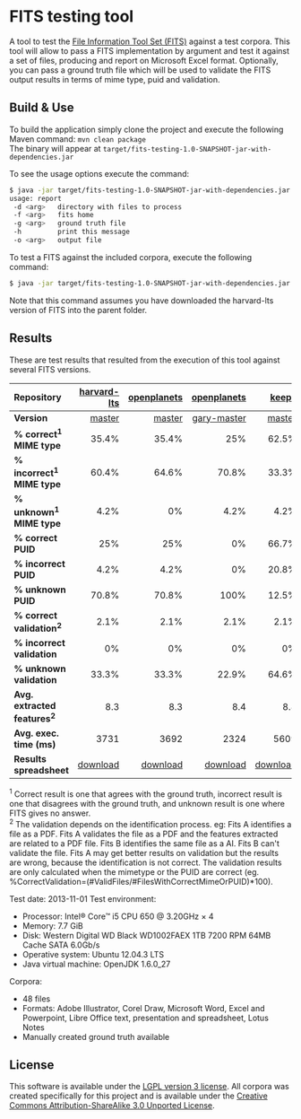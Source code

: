 FITS testing tool
======================

A tool to test the [File Information Tool Set (FITS)](https://code.google.com/p/fits/) against a test corpora.
This tool will allow to pass a FITS implementation by argument and test it against a set of files, producing and report on Microsoft Excel format. Optionally, you can pass a ground truth file which will be used to validate the FITS output results in terms of mime type, puid and validation.

## Build & Use

To build the application simply clone the project and execute the following Maven command: `mvn clean package`  
The binary will appear at `target/fits-testing-1.0-SNAPSHOT-jar-with-dependencies.jar`

To see the usage options execute the command:

```bash
$ java -jar target/fits-testing-1.0-SNAPSHOT-jar-with-dependencies.jar -h
usage: report
 -d <arg>   directory with files to process
 -f <arg>   fits home
 -g <arg>   ground truth file
 -h         print this message
 -o <arg>   output file
```

To test a FITS against the included corpora, execute the following command:

```bash
$ java -jar target/fits-testing-1.0-SNAPSHOT-jar-with-dependencies.jar -d corpora/files/ -f ../fits-harvard-lts/ -g corpora/groundtruth.xls -o results/results-fits-harvard-lts.xls
```

Note that this command assumes you have downloaded the harvard-lts version of FITS into the parent folder.

## Results

These are test results that resulted from the execution of this tool against several FITS versions.

| Repository | [harvard-lts](https://github.com/harvard-lts/fits)                                            | [openplanets](https://github.com/openplanets/fits)                                            | [openplanets](https://github.com/openplanets/fits)                                                 | [keeps](https://github.com/keeps/fits)                                                  |
|:-----------|----------------------------------------------------------------------------------------------:|----------------------------------------------------------------------------------------------:|---------------------------------------------------------------------------------------------------:|----------------------------------------------------------------------------------------:|
| **Version** | [master](https://github.com/harvard-lts/fits/commit/0a1cd57f22c24f1c8be7ab75607628058505b961) | [master](https://github.com/openplanets/fits/commit/2ff3bc2dc06b05cb9bbbe6778eae80a36743cd51) | [gary-master](https://github.com/openplanets/fits/commit/7b0c2dd4c23e0900192fbe4dd6802bfae59a13df) | [master](https://github.com/keeps/fits/commit/6fcb46a03c3c19d8b19c4040553e19f02c76f89f) |
| **% correct<sup>1</sup> MIME type**     |  35.4% |  35.4% |    25% |  62.5% |
| **% incorrect<sup>1</sup> MIME type**   |  60.4% |  64.6% |  70.8% |  33.3% |
| **% unknown<sup>1</sup> MIME type**     |   4.2% |     0% |   4.2% |   4.2% |
| **% correct PUID**                      |    25% |    25% |     0% |  66.7% |
| **% incorrect PUID**                    |   4.2% |   4.2% |     0% |  20.8% |
| **% unknown PUID**                      |  70.8% |  70.8% |   100% |  12.5% |
| **% correct validation<sup>2</sup>**    |   2.1% |   2.1% |   2.1% |   2.1% |
| **% incorrect validation**              |     0% |     0% |     0% |     0% |
| **% unknown validation**                |  33.3% |  33.3% |  22.9% |  64.6% |
| **Avg. extracted features<sup>2</sup>** |    8.3 |    8.3 |    8.4 |    8.8 |
| **Avg. exec. time (ms)**                |   3731 |   3692 |   2324 |   5609 |
| **Results spreadsheet** | [download](results/harvard_01112013.xls) | [download](results/openPlanets_01112013.xls) | [download](results/gary_01112013.xls) | [download](results/keeps_01112013.xls) |

<sup>1</sup> Correct result is one that agrees with the ground truth, incorrect result is one that disagrees with the ground truth, and unknown result is one where FITS gives no answer.  
<sup>2</sup> The validation depends on the identification process. eg: Fits A identifies a file as a PDF. Fits A validates the file as a PDF and the features extracted are related to a PDF file.
Fits B identifies the same file as a AI. Fits B can't validate the file.
Fits A may get better results on validation but the results are wrong, because the identification is not correct. The validation results are only calculated when the mimetype or the PUID are correct (eg. %CorrectValidation=(#ValidFiles/#FilesWithCorrectMimeOrPUID)*100).



Test date: 2013-11-01 
Test environment:
* Processor: Intel® Core™ i5 CPU 650 @ 3.20GHz × 4
* Memory: 7.7 GiB
* Disk: Western Digital WD Black WD1002FAEX 1TB 7200 RPM 64MB Cache SATA 6.0Gb/s
* Operative system: Ubuntu 12.04.3 LTS
* Java virtual machine: OpenJDK 1.6.0_27

Corpora:
* 48 files
* Formats: Adobe Illustrator, Corel Draw, Microsoft Word, Excel and Powerpoint, Libre Office text, presentation and spreadsheet, Lotus Notes
* Manually created ground truth available

## License

This software is available under the [LGPL version 3 license](LICENSE). All corpora was created specifically for this project and is available under the [Creative Commons Attribution-ShareAlike 3.0 Unported License](http://creativecommons.org/licenses/by-sa/3.0/deed.en_US").



